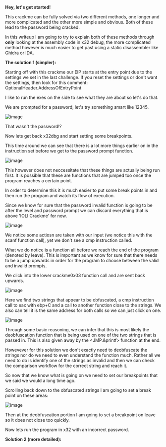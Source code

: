 **Hey, let's get started!**

This crackme can be fully solved via two different methods, one longer and more complicated and the other more simple and obvious. Both of these lead to the password being cracked.

In this writeup I am going to try to explain both of these methods through **only** looking at the assembly code in x32 debug, the more complicated method however is much easier to get past using a static disassembler like Ghidra or IDA.


**The solution 1 (simpler):**

Starting off with this crackme our EIP starts at the entry point due to the settings we set in the last challenge. If you reset the settings or don't want the settings, then look for this comment: OptionalHeader.AddressOfEntryPoint

I like to run the exes on the side to see what they are about so let's do that.

We are prompted for a password, let's try something smart like 12345.

![image](https://github.com/suhuf/RE_Writeups/assets/105312929/2f0d5f2c-e449-4b53-bbf4-26d5091b3e86)

That wasn't the password!?

Now lets get back x32dbg and start setting some breakpoints.

This time around we can see that there is a lot more things earlier on in the instruction set before we get to the password prompt function.  

![image](https://github.com/suhuf/RE_Writeups/assets/105312929/e5b96544-c500-4291-9c65-3e62a0075ea8)

This however does not neccessitate that these things are actually being run first. It is possible that these are functions that are jumped too once the program reaches a certain point. 

In order to determine this it is much easier to put some break points in and then run the program and watch its flow of execution.

Since we know for sure that the password invalid function is going to be after the level and password prompt we can discard everything that is above 'IOLI Crackme' for now. 


![image](https://github.com/suhuf/RE_Writeups/assets/105312929/94aec4f3-dcbb-4309-9507-781336ff3fee)

We notice some actiosn are taken with our input (we notice this with the scanf function call), yet we don't see a cmp instruction called.

What we do notice is a function all before we reach the end of the program (denoted by leave). This is important as we know for sure that there needs to be a jump upwards in order for the program to choose between the valid and invalid prompts.

We click into the lower crackme0x03 function call and are sent back upwards.

![image](https://github.com/suhuf/RE_Writeups/assets/105312929/9a6ef9c4-79e9-4670-bd9d-68b91de7751d)

Here we find two strings that appear to be obfuscated, a cmp instruction call to eax with ebp+C and a call to another function close to the strings. We also can tell it is the same address for both calls so we can just click on one.

![image](https://github.com/suhuf/RE_Writeups/assets/105312929/77ee3465-228b-4493-8d22-08952b369181)

Through some basic reasoning, we can infer that this is most likely the deobfuscation function that is being used on one of the two strings that is passed in. This is also given away by the <JMP.&printf> function at the end. 

Howevever for this solution we don't exactly need to deobfuscate the strings nor do we need to even understand the function much. Rather all we need to do is identify one of the strings as invalid and then we can check the comparison workflow for the correct string and reach it.

So now that we know what is going on we need to set our breakpoints that we said we would a long time ago.

Scrolling back down to the obfuscated strings I am going to set a break point on these areas:

![image](https://github.com/suhuf/RE_Writeups/assets/105312929/4329558d-580c-4362-974b-da41a7ccf9bf)

Then at the deobfuscation portion I am going to set a breakpoint on leave so it does not close too quickly.

Now lets run the program in x32 with an incorrect password.














**Solution 2 (more detailed):**
